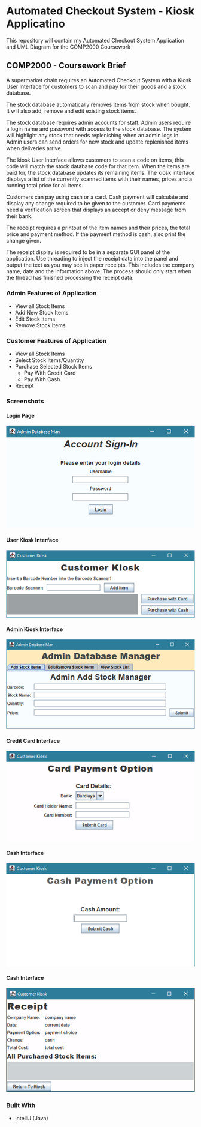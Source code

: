 # Automated Checkout System - Kiosk Applicatino
 This repository will contain my Automated Checkout System Application and UML Diagram for the COMP2000 Coursework
 
## COMP2000 - Coursework Brief
A supermarket chain requires an Automated Checkout System with a Kiosk User Interface for customers to scan and pay for their goods and a stock database.

The stock database automatically removes items from stock when bought. It will also add, remove and edit existing stock items. 

The stock database requires admin accounts for staff. Admin users require a login name and password with access to the stock database. The system will highlight any stock that needs replenishing when an admin logs in. Admin users can send orders for new stock and update replenished items when deliveries arrive.

The kiosk User Interface allows customers to scan a code on items, this code will match the stock database code for that item. When the items are paid for, the stock database updates its remaining items. The kiosk interface displays a list of the currently scanned items with their names, prices and a running total price for all items. 

Customers can pay using cash or a card. Cash payment will calculate and display any change required to be given to the customer. Card payments need a verification screen that displays an accept or deny message from their bank.

The receipt requires a printout of the item names and their prices, the total price and payment method. If the payment method is cash, also print the change given.

The receipt display is required to be in a separate GUI panel of the application. Use threading to inject the receipt data into the panel and output the text as you may see in paper receipts. This includes the company name, date and the information above. The process should only start when the thread has finished processing the receipt data.

### Admin Features of Application
- View all Stock Items
- Add New Stock Items
- Edit Stock Items
- Remove Stock Items

### Customer Features of Application
- View all Stock Items
- Select Stock Items/Quantity
- Purchase Selected Stock Items
  - Pay With Credit Card
  - Pay With Cash 
- Receipt

### Screenshots
#### Login Page
<kbd>![Landing Page](Application%20Screenshots/AdminLoginPage.png?)</kbd>

#### User Kiosk Interface
<kbd>![DSRT - Introduction](Application%20Screenshots/Kiosk%20Interface.png?)</kbd>

#### Admin Kiosk Interface
<kbd>![DSRT - Introduction](Application%20Screenshots/AdminKioskPage.png?)</kbd>

#### Credit Card Interface
<kbd>![DSRT - Introduction](Application%20Screenshots/CardPage.png?)</kbd>

#### Cash Interface
<kbd>![DSRT - Introduction](Application%20Screenshots/CashPage.png?)</kbd>

#### Cash Interface
<kbd>![DSRT - Introduction](Application%20Screenshots/ReceiptPage.png?)</kbd>

### Built With
- IntelliJ (Java)
